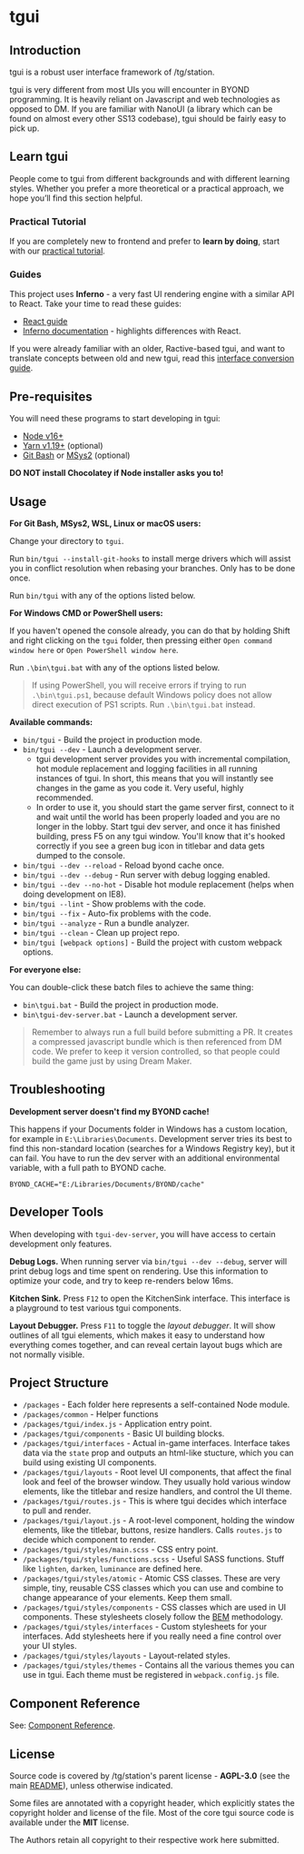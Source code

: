 # tgui

## Introduction

tgui is a robust user interface framework of /tg/station.

tgui is very different from most UIs you will encounter in BYOND programming.
It is heavily reliant on Javascript and web technologies as opposed to DM.
If you are familiar with NanoUI (a library which can be found on almost
every other SS13 codebase), tgui should be fairly easy to pick up.

## Learn tgui

People come to tgui from different backgrounds and with different
learning styles. Whether you prefer a more theoretical or a practical
approach, we hope you’ll find this section helpful.

### Practical Tutorial

If you are completely new to frontend and prefer to **learn by doing**,
start with our [practical tutorial](docs/tutorial-and-examples.md).

### Guides

This project uses **Inferno** - a very fast UI rendering engine with a similar
API to React. Take your time to read these guides:

- [React guide](https://reactjs.org/docs/hello-world.html)
- [Inferno documentation](https://infernojs.org/docs/guides/components) -
highlights differences with React.

If you were already familiar with an older, Ractive-based tgui, and want
to translate concepts between old and new tgui, read this
[interface conversion guide](docs/converting-old-tgui-interfaces.md).

## Pre-requisites

You will need these programs to start developing in tgui:

- [Node v16+](https://nodejs.org/en/download/)
- [Yarn v1.19+](https://yarnpkg.com/en/docs/install) (optional)
- [Git Bash](https://git-scm.com/downloads)
  or [MSys2](https://www.msys2.org/) (optional)

**DO NOT install Chocolatey if Node installer asks you to!**

## Usage

**For Git Bash, MSys2, WSL, Linux or macOS users:**

Change your directory to `tgui`.

Run `bin/tgui --install-git-hooks` to install merge drivers which will
assist you in conflict resolution when rebasing your branches. Only has
to be done once.

Run `bin/tgui` with any of the options listed below.

**For Windows CMD or PowerShell users:**

If you haven't opened the console already, you can do that by holding
Shift and right clicking on the `tgui` folder, then pressing
either `Open command window here` or `Open PowerShell window here`.

Run `.\bin\tgui.bat` with any of the options listed below.

> If using PowerShell, you will receive errors if trying to run
> `.\bin\tgui.ps1`, because default Windows policy does not allow direct
> execution of PS1 scripts. Run `.\bin\tgui.bat` instead.

**Available commands:**

- `bin/tgui` - Build the project in production mode.
- `bin/tgui --dev` - Launch a development server.
  - tgui development server provides you with incremental compilation,
  hot module replacement and logging facilities in all running instances
  of tgui. In short, this means that you will instantly see changes in the
  game as you code it. Very useful, highly recommended.
  - In order to use it, you should start the game server first, connect to it
  and wait until the world has been properly loaded and you are no longer
  in the lobby. Start tgui dev server, and once it has finished building,
  press F5 on any tgui window. You'll know that it's hooked correctly if
  you see a green bug icon in titlebar and data gets dumped to the console.
- `bin/tgui --dev --reload` - Reload byond cache once.
- `bin/tgui --dev --debug` - Run server with debug logging enabled.
- `bin/tgui --dev --no-hot` - Disable hot module replacement (helps when
doing development on IE8).
- `bin/tgui --lint` - Show problems with the code.
- `bin/tgui --fix` - Auto-fix problems with the code.
- `bin/tgui --analyze` - Run a bundle analyzer.
- `bin/tgui --clean` - Clean up project repo.
- `bin/tgui [webpack options]` - Build the project with custom webpack
options.

**For everyone else:**

You can double-click these batch files to achieve the same thing:

- `bin\tgui.bat` - Build the project in production mode.
- `bin\tgui-dev-server.bat` - Launch a development server.

> Remember to always run a full build before submitting a PR. It creates
> a compressed javascript bundle which is then referenced from DM code.
> We prefer to keep it version controlled, so that people could build the
> game just by using Dream Maker.

## Troubleshooting

**Development server doesn't find my BYOND cache!**

This happens if your Documents folder in Windows has a custom location, for
example in `E:\Libraries\Documents`. Development server tries its best to find
this non-standard location (searches for a Windows Registry key), but it can
fail. You have to run the dev server with an additional environmental
variable, with a full path to BYOND cache.

```
BYOND_CACHE="E:/Libraries/Documents/BYOND/cache"
```

## Developer Tools

When developing with `tgui-dev-server`, you will have access to certain
development only features.

**Debug Logs.**
When running server via `bin/tgui --dev --debug`, server will print debug
logs and time spent on rendering. Use this information to optimize your
code, and try to keep re-renders below 16ms.

**Kitchen Sink.**
Press `F12` to open the KitchenSink interface. This interface is a
playground to test various tgui components.

**Layout Debugger.**
Press `F11` to toggle the *layout debugger*. It will show outlines of
all tgui elements, which makes it easy to understand how everything comes
together, and can reveal certain layout bugs which are not normally visible.

## Project Structure

- `/packages` - Each folder here represents a self-contained Node module.
- `/packages/common` - Helper functions
- `/packages/tgui/index.js` - Application entry point.
- `/packages/tgui/components` - Basic UI building blocks.
- `/packages/tgui/interfaces` - Actual in-game interfaces.
Interface takes data via the `state` prop and outputs an html-like stucture,
which you can build using existing UI components.
- `/packages/tgui/layouts` - Root level UI components, that affect the final
look and feel of the browser window. They usually hold various window
elements, like the titlebar and resize handlers, and control the UI theme.
- `/packages/tgui/routes.js` - This is where tgui decides which interface to
pull and render.
- `/packages/tgui/layout.js` - A root-level component, holding the
window elements, like the titlebar, buttons, resize handlers. Calls
`routes.js` to decide which component to render.
- `/packages/tgui/styles/main.scss` - CSS entry point.
- `/packages/tgui/styles/functions.scss` - Useful SASS functions.
Stuff like `lighten`, `darken`, `luminance` are defined here.
- `/packages/tgui/styles/atomic` - Atomic CSS classes.
These are very simple, tiny, reusable CSS classes which you can use and
combine to change appearance of your elements. Keep them small.
- `/packages/tgui/styles/components` - CSS classes which are used
in UI components. These stylesheets closely follow the
[BEM](https://en.bem.info/methodology/) methodology.
- `/packages/tgui/styles/interfaces` - Custom stylesheets for your interfaces.
Add stylesheets here if you really need a fine control over your UI styles.
- `/packages/tgui/styles/layouts` - Layout-related styles.
- `/packages/tgui/styles/themes` - Contains all the various themes you can
use in tgui. Each theme must be registered in `webpack.config.js` file.

## Component Reference

See: [Component Reference](docs/component-reference.md).

## License

Source code is covered by /tg/station's parent license - **AGPL-3.0**
(see the main [README](../README.md)), unless otherwise indicated.

Some files are annotated with a copyright header, which explicitly states
the copyright holder and license of the file. Most of the core tgui
source code is available under the **MIT** license.

The Authors retain all copyright to their respective work here submitted.
